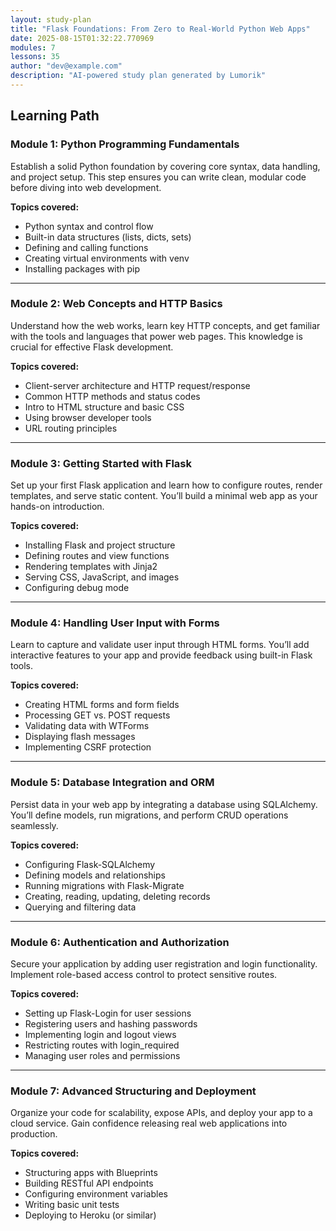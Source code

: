 ```yaml
---
layout: study-plan
title: "Flask Foundations: From Zero to Real-World Python Web Apps"
date: 2025-08-15T01:32:22.770969
modules: 7
lessons: 35
author: "dev@example.com"
description: "AI-powered study plan generated by Lumorik"
---
```


## Learning Path

### Module 1: Python Programming Fundamentals

Establish a solid Python foundation by covering core syntax, data handling, and project setup. This step ensures you can write clean, modular code before diving into web development.

**Topics covered:**

- Python syntax and control flow
- Built-in data structures (lists, dicts, sets)
- Defining and calling functions
- Creating virtual environments with venv
- Installing packages with pip

---

### Module 2: Web Concepts and HTTP Basics

Understand how the web works, learn key HTTP concepts, and get familiar with the tools and languages that power web pages. This knowledge is crucial for effective Flask development.

**Topics covered:**

- Client-server architecture and HTTP request/response
- Common HTTP methods and status codes
- Intro to HTML structure and basic CSS
- Using browser developer tools
- URL routing principles

---

### Module 3: Getting Started with Flask

Set up your first Flask application and learn how to configure routes, render templates, and serve static content. You’ll build a minimal web app as your hands-on introduction.

**Topics covered:**

- Installing Flask and project structure
- Defining routes and view functions
- Rendering templates with Jinja2
- Serving CSS, JavaScript, and images
- Configuring debug mode

---

### Module 4: Handling User Input with Forms

Learn to capture and validate user input through HTML forms. You’ll add interactive features to your app and provide feedback using built-in Flask tools.

**Topics covered:**

- Creating HTML forms and form fields
- Processing GET vs. POST requests
- Validating data with WTForms
- Displaying flash messages
- Implementing CSRF protection

---

### Module 5: Database Integration and ORM

Persist data in your web app by integrating a database using SQLAlchemy. You’ll define models, run migrations, and perform CRUD operations seamlessly.

**Topics covered:**

- Configuring Flask-SQLAlchemy
- Defining models and relationships
- Running migrations with Flask-Migrate
- Creating, reading, updating, deleting records
- Querying and filtering data

---

### Module 6: Authentication and Authorization

Secure your application by adding user registration and login functionality. Implement role-based access control to protect sensitive routes.

**Topics covered:**

- Setting up Flask-Login for user sessions
- Registering users and hashing passwords
- Implementing login and logout views
- Restricting routes with login_required
- Managing user roles and permissions

---

### Module 7: Advanced Structuring and Deployment

Organize your code for scalability, expose APIs, and deploy your app to a cloud service. Gain confidence releasing real web applications into production.

**Topics covered:**

- Structuring apps with Blueprints
- Building RESTful API endpoints
- Configuring environment variables
- Writing basic unit tests
- Deploying to Heroku (or similar)

